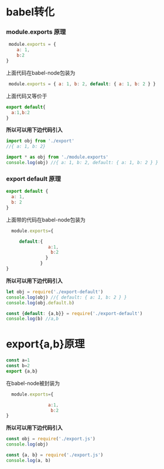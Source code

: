 # babel转化

### module.exports 原理

```js
 module.exports = {
    a: 1,
    b:2
}
```
上面代码在babel-node包装为

```js
 module.exports = { a: 1, b: 2, default: { a: 1, b: 2 } }
```
上面代码又等价于

```js
export default{
  a:1,b:2
}

```
**所以可以用下边代码引入**

```js
import obj from './export'
//{ a: 1, b: 2}
```

```js
import * as obj from './module.exports'
console.log(obj) //{ a: 1, b: 2, default: { a: 1, b: 2 } }
```

### export default 原理

```js
export default {
  a: 1,
  b: 2
}
```

上面带的代码在babel-node包装为

```js
  module.exports={

     default:{
                a:1,
                 b:2
               }
             }
}
```

**所以可以用下边代码引入**

```js
let obj = require('./export-default')
console.log(obj) //{ default: { a: 1, b: 2 } }
console.log(obj.default.b)
```

```js
const {default: {a,b}} = require('./export-default')
console.log(b) //a,b

```

# export{a,b}原理

```js
const a=1
const b=2
export {a,b}

```

在babel-node被封装为

```js
  module.exports={

                a:1,
                 b:2
}
```

**所以可以用下边代码引入**

```js
const obj = require('./export.js')
console.log(obj)
```

```js
const {a, b} = require('./export.js')
console.log(a, b)
```



